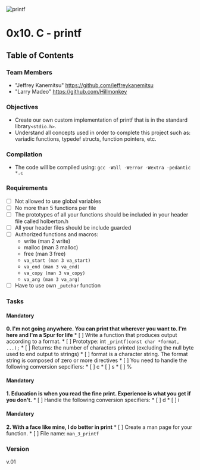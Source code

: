 ![printf](https://pbs.twimg.com/profile_images/644908719050850305/LbLzZ2vf.jpg)
# 0x10. C - printf #

## Table of Contents ##

### Team Members ###
* "Jeffrey Kanemitsu" https://github.com/jeffreykanemitsu
* "Larry Madeo" https://github.com/Hillmonkey

### Objectives ###
* Create our own custom implementation of printf that is in the standard library`<stdio.h>`.
* Understand all concepts used in order to complete this project such as: variadic functions, typedef structs, function pointers, etc.

### Compilation ###
* The code will be compiled using:
`gcc -Wall -Werror -Wextra -pedantic *.c`
### Requirements ###
* [ ] Not allowed to use global variables
* [ ] No more than 5 functions per file
* [ ] The prototypes of all your functions should be included in your header file called holberton.h
* [ ] All your header files should be include guarded
* [ ] Authorized functions and macros:
	* write (man 2 write)
	* malloc (man 3 malloc)
	* free (man 3 free)
	* `va_start (man 3 va_start)`
	* `va_end (man 3 va_end)`
	* `va_copy (man 3 va_copy)`
	* `va_arg (man 3 va_arg)`
* [ ] Have to use own `_putchar` function

### Tasks ###
#### Mandatory ####
**0. I'm not going anywhere. You can print that wherever you want to. I'm here and I'm a Spur for life**
	* [ ] Write a function that produces output according to a format.
	* [ ] Prototype: int `_printf(const char *format, ...);`
	* [ ] Returns: the number of characters printed (excluding the null byte used to end output to strings)
	* [ ] format is a character string. The format string is composed of zero or more directives
	* [ ] You need to handle the following conversion sepcifiers:
		* [ ] c
		* [ ] s
		* [ ] %
#### Mandatory ####
**1. Education is when you read the fine print. Experience is what you get if you don't.**
	* [ ] Handle the following conversion specifiers:
		* [ ] d
		* [ ] i
#### Mandatory ####
**2. With a face like mine, I do better in print**
	* [ ] Create a man page for your function.
	* [ ] File name: `man_3_printf`
### Version ###
v.01

